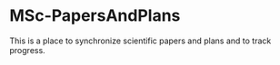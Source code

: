 # MSc-PapersAndPlans
This is a place to synchronize scientific papers and plans and to track progress.

